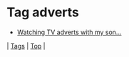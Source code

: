 <!--
title: Tag adverts
date: 2020-06-28T15:26:58.579Z
tags:
-->
# Tag adverts

 * [Watching TV adverts with my son...](121453866679.md)

| [Tags](tags.md) | [Top](index.md) |

